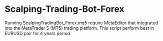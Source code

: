# Scalping-Trading-Bot-Forex
Running ScalpingTradingBot_Forex.mq5 require MetaEditor that integrated into the MetaTrader 5 (MT5) trading platform. This script perform best in EURUSD pair for 4 years period.
